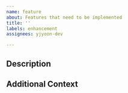 ```yaml
---
name: feature
about: Features that need to be implemented
title: ''
labels: enhancement
assignees: yjyoon-dev

---
```


## Description

## Additional Context
